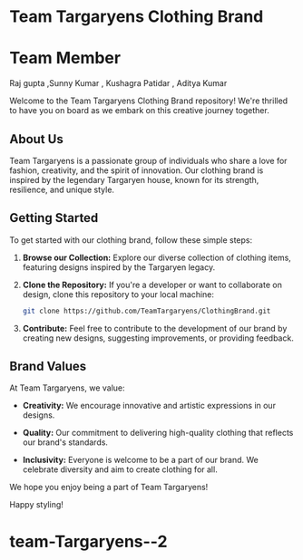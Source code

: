 # Team Targaryens Clothing Brand

# Team Member
  Raj gupta ,Sunny Kumar , Kushagra Patidar , Aditya Kumar

Welcome to the Team Targaryens Clothing Brand repository! We're thrilled to have you on board as we embark on this creative journey together.

## About Us

Team Targaryens is a passionate group of individuals who share a love for fashion, creativity, and the spirit of innovation. Our clothing brand is inspired by the legendary Targaryen house, known for its strength, resilience, and unique style.

## Getting Started

To get started with our clothing brand, follow these simple steps:

1. **Browse our Collection:** Explore our diverse collection of clothing items, featuring designs inspired by the Targaryen legacy.

2. **Clone the Repository:** If you're a developer or want to collaborate on design, clone this repository to your local machine:

    ```bash
    git clone https://github.com/TeamTargaryens/ClothingBrand.git
    ```

3. **Contribute:** Feel free to contribute to the development of our brand by creating new designs, suggesting improvements, or providing feedback.

## Brand Values

At Team Targaryens, we value:

- **Creativity:** We encourage innovative and artistic expressions in our designs.
  
- **Quality:** Our commitment to delivering high-quality clothing that reflects our brand's standards.

- **Inclusivity:** Everyone is welcome to be a part of our brand. We celebrate diversity and aim to create clothing for all.


We hope you enjoy being a part of Team Targaryens!

Happy styling!
# team-Targaryens--2
